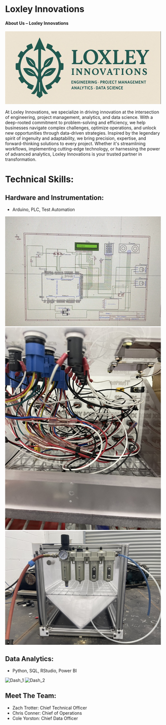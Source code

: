 # Loxley Innovations

#### **About Us – Loxley Innovations**  

![Loxley Header](/assets/img/loxley_slim.JPG)

At Loxley Innovations, we specialize in driving innovation at the intersection of engineering, project management, analytics, and data science. With a deep-rooted commitment to problem-solving and efficiency, we help businesses navigate complex challenges, optimize operations, and unlock new opportunities through data-driven strategies. Inspired by the legendary spirit of ingenuity and adaptability, we bring precision, expertise, and forward-thinking solutions to every project. Whether it's streamlining workflows, implementing cutting-edge technology, or harnessing the power of advanced analytics, Loxley Innovations is your trusted partner in transformation.

# Technical Skills:
## Hardware and Instrumentation: 
 - Arduino, PLC, Test Automation

![Sample 1](/assets/img/_1.jpg)
![Sample 2](/assets/img/_2.jpg)
![Sample 3](/assets/img/_3.jpg)
   
## Data Analytics: 
 - Python, SQL, RStudio, Power BI

![Dash_1](/assets/img/Trendiment_2.JPG)
![Dash_2](/assets/img/5B_Demo.JPG)

## Meet The Team:

 - Zach Trotter: Chief Technical Officer
 - Chris Conner: Chief of Operations
 - Cole Yorston: Chief Data Officer

